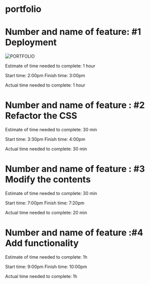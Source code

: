 # portfolio

# Number and name of feature: #1 Deployment


![PORTFOLIO](https://anagheem.herokuapp.com/)



Estimate of time needed to complete: 1 hour

Start time: 2:00pm 
Finish time: 3:00pm

Actual time needed to complete: 1 hour


# Number and name of feature : #2  Refactor the CSS

Estimate of time needed to complete: 30 min

Start time: 3:30pm 
Finish time: 4:00pm

Actual time needed to complete: 30 min


# Number and name of feature : #3 Modify the contents

Estimate of time needed to complete: 30 min

Start time: 7:00pm 
Finish time: 7:20pm

Actual time needed to complete: 20 min


# Number and name of feature :#4 Add functionality

Estimate of time needed to complete: 1h

Start time: 9:00pm 
Finish time: 10:00pm

Actual time needed to complete: 1h





